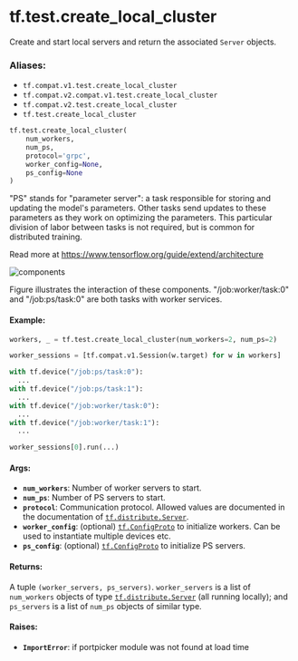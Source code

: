 <div itemscope itemtype="http://developers.google.com/ReferenceObject">
<meta itemprop="name" content="tf.test.create_local_cluster" />
<meta itemprop="path" content="Stable" />
</div>

# tf.test.create_local_cluster

Create and start local servers and return the associated `Server` objects.

### Aliases:

* `tf.compat.v1.test.create_local_cluster`
* `tf.compat.v2.compat.v1.test.create_local_cluster`
* `tf.compat.v2.test.create_local_cluster`
* `tf.test.create_local_cluster`

``` python
tf.test.create_local_cluster(
    num_workers,
    num_ps,
    protocol='grpc',
    worker_config=None,
    ps_config=None
)
```

<!-- Placeholder for "Used in" -->

"PS" stands for "parameter server": a task responsible for storing and
updating the model's parameters. Other tasks send updates to these parameters
as they work on optimizing the parameters. This particular division of labor
between tasks is not required, but is common for distributed training.

Read more at https://www.tensorflow.org/guide/extend/architecture

![components](https://www.tensorflow.org/images/diag1.svg "components")


Figure illustrates the interaction of these components.
"/job:worker/task:0" and "/job:ps/task:0" are both tasks with worker services.


#### Example:


```python
workers, _ = tf.test.create_local_cluster(num_workers=2, num_ps=2)

worker_sessions = [tf.compat.v1.Session(w.target) for w in workers]

with tf.device("/job:ps/task:0"):
  ...
with tf.device("/job:ps/task:1"):
  ...
with tf.device("/job:worker/task:0"):
  ...
with tf.device("/job:worker/task:1"):
  ...

worker_sessions[0].run(...)
```

#### Args:


* <b>`num_workers`</b>: Number of worker servers to start.
* <b>`num_ps`</b>: Number of PS servers to start.
* <b>`protocol`</b>: Communication protocol. Allowed values are documented in the
  documentation of <a href="../../tf/distribute/Server.md"><code>tf.distribute.Server</code></a>.
* <b>`worker_config`</b>: (optional) <a href="../../tf/ConfigProto.md"><code>tf.ConfigProto</code></a> to initialize workers. Can be
  used to instantiate multiple devices etc.
* <b>`ps_config`</b>: (optional) <a href="../../tf/ConfigProto.md"><code>tf.ConfigProto</code></a> to initialize PS servers.


#### Returns:

A tuple `(worker_servers, ps_servers)`.  `worker_servers` is a list
of `num_workers` objects of type <a href="../../tf/distribute/Server.md"><code>tf.distribute.Server</code></a> (all running
locally);
and `ps_servers` is a list of `num_ps` objects of similar type.



#### Raises:


* <b>`ImportError`</b>: if portpicker module was not found at load time